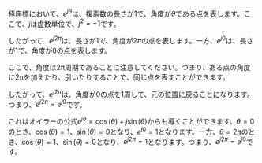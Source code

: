 極座標において、$e^{j\theta}$は、複素数の長さが1で、角度が$\theta$である点を表します。ここで、$j$は虚数単位で、$j^2=-1$です。

したがって、$e^{j2\pi}$は、長さが1で、角度が$2\pi$の点を表します。一方、$e^{j0}$は、長さが1で、角度が0の点を表します。

ここで、角度は2π周期であることに注意してください。つまり、ある点の角度に2πを加えたり、引いたりすることで、同じ点を表すことができます。

したがって、$e^{j2\pi}$は、角度が0の点を1周して、元の位置に戻ることになります。つまり、$e^{j2\pi}=e^{j0}$です。

これはオイラーの公式$e^{j\theta}=\cos(\theta)+j\sin(\theta)$からも導くことができます。$\theta=0$のとき、$\cos(\theta)=1$、$\sin(\theta)=0$となり、$e^{j0}=1$となります。一方、$\theta=2\pi$のとき、$\cos(\theta)=1$、$\sin(\theta)=0$となり、$e^{j2\pi}=1$となります。つまり、$e^{j2\pi}=e^{j0}$です。